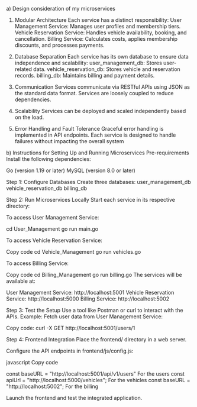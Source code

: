 a) Design consideration of my microservices

1. Modular Architecture
Each service has a distinct responsibility:
User Management Service: Manages user profiles and membership tiers.
Vehicle Reservation Service: Handles vehicle availability, booking, and cancellation.
Billing Service: Calculates costs, applies membership discounts, and processes payments.

3. Database Separation
Each service has its own database to ensure data independence and scalability:
user_management_db: Stores user-related data.
vehicle_reservation_db: Stores vehicle and reservation records.
billing_db: Maintains billing and payment details.

5. Communication
Services communicate via RESTful APIs using JSON as the standard data format.
Services are loosely coupled to reduce dependencies.

7. Scalability
Services can be deployed and scaled independently based on the load.

9. Error Handling and Fault Tolerance
Graceful error handling is implemented in API endpoints.
Each service is designed to handle failures without impacting the overall system

b) Instructions for Setting Up and Running Microservices
Pre-requirements
Install the following dependencies:

Go (version 1.19 or later)
MySQL (version 8.0 or later)



Step 1: Configure Databases
Create three databases:
user_management_db
vehicle_reservation_db
billing_db



Step 2: Run Microservices Locally
Start each service in its respective directory:

To access User Management Service:

cd User_Management
go run main.go

To access Vehicle Reservation Service:

Copy code
cd Vehicle_Management
go run vehicles.go

To access Billing Service:

Copy code
cd Billing_Management
go run billing.go
The services will be available at:

User Management Service: http://localhost:5001
Vehicle Reservation Service: http://localhost:5000
Billing Service: http://localhost:5002

Step 3: Test the Setup
Use a tool like Postman or curl to interact with the APIs.
Example: Fetch user data from User Management Service:

Copy code:
curl -X GET http://localhost:5001/users/1

Step 4: Frontend Integration
Place the frontend/ directory in a web server.

Configure the API endpoints in frontend/js/config.js:

javascript
Copy code

const baseURL = "http://localhost:5001/api/v1/users"  For the users
const apiUrl = "http://localhost:5000/vehicles";   For the vehicles
const baseURL = "http://localhost:5002";     For the billing

Launch the frontend and test the integrated application.
